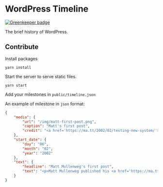 # WordPress Timeline

[![Greenkeeper badge](https://badges.greenkeeper.io/12bitvn/wordpress-timeline.svg)](https://greenkeeper.io/)

The brief history of WordPress.

## Contribute

Install packages

```shell
yarn install
```

Start the server to serve static files.

```shell
yarn start
```

Add your milestones in `public/timeline.json`

An example of milestone in `json` format:

```json
{
    "media": {
        "url": "/img/matt-first-post.png",
        "caption": "Matt's first post",
        "credit": "<a href='https://ma.tt/2002/02/testing-new-system/'>https://ma.tt/2002/02/testing-new-system/</a>"
    },
    "start_date": {
        "day": "06",
        "month": "02",
        "year": "2002"
    },
    "text": {
        "headline": "Matt Mullenweg's first post",
        "text": "<p>Matt Mullenweg published his <a href='https://ma.tt/2002/02/testing-new-system/' target='_blank'>first blog post</a> with Movable Type.</p>"
    }
}
```



